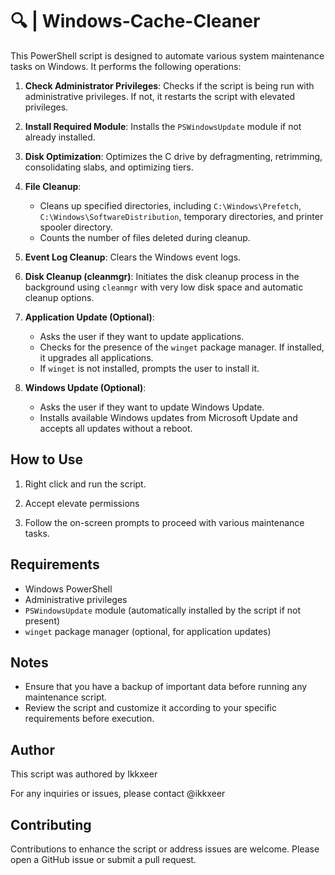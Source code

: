 # :mag: | Windows-Cache-Cleaner 
This PowerShell script is designed to automate various system maintenance tasks on Windows. It performs the following operations:

1. **Check Administrator Privileges**: Checks if the script is being run with administrative privileges. If not, it restarts the script with elevated privileges.

2. **Install Required Module**: Installs the `PSWindowsUpdate` module if not already installed.

3. **Disk Optimization**: Optimizes the C drive by defragmenting, retrimming, consolidating slabs, and optimizing tiers.

4. **File Cleanup**:
   - Cleans up specified directories, including `C:\Windows\Prefetch`, `C:\Windows\SoftwareDistribution`, temporary directories, and printer spooler directory.
   - Counts the number of files deleted during cleanup.

5. **Event Log Cleanup**: Clears the Windows event logs.

6. **Disk Cleanup (cleanmgr)**: Initiates the disk cleanup process in the background using `cleanmgr` with very low disk space and automatic cleanup options.

7. **Application Update (Optional)**:
   - Asks the user if they want to update applications.
   - Checks for the presence of the `winget` package manager. If installed, it upgrades all applications.
   - If `winget` is not installed, prompts the user to install it.

8. **Windows Update (Optional)**:
   - Asks the user if they want to update Windows Update.
   - Installs available Windows updates from Microsoft Update and accepts all updates without a reboot.

## How to Use

1. Right click and run the script.

2. Accept elevate permissions

3. Follow the on-screen prompts to proceed with various maintenance tasks.

## Requirements

- Windows PowerShell
- Administrative privileges
- `PSWindowsUpdate` module (automatically installed by the script if not present)
- `winget` package manager (optional, for application updates)

## Notes

- Ensure that you have a backup of important data before running any maintenance script.
- Review the script and customize it according to your specific requirements before execution.

## Author

This script was authored by Ikkxeer

For any inquiries or issues, please contact @ikkxeer

## Contributing
Contributions to enhance the script or address issues are welcome. Please open a GitHub issue or submit a pull request.
